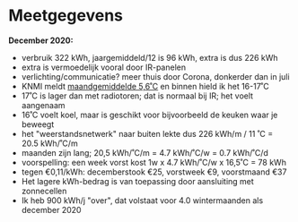 # Meetgegevens

**December 2020:**

  * verbruik 322 kWh, jaargemiddeld/12 is 96 kWh, extra is dus 226 kWh
  * extra is vermoedelijk vooral door IR-panelen
  * verlichting/communicatie? meer thuis door Corona, donkerder dan in juli
  * KNMI meldt [maandgemiddelde 5,6˚C](https://www.knmi.nl/nederland-nu/klimatologie/maand-en-seizoensoverzichten/2020/jaar) en binnen hield ik het 16-17˚C
  * 17˚C is lager dan met radiotoren; dat is normaal bij IR; het voelt aangenaam
  * 16˚C voelt koel, maar is geschikt voor bijvoorbeeld de keuken waar je beweegt
  * het "weerstandsnetwerk" naar buiten lekte dus 226 kWh/m / 11 ˚C = 20.5 kWh/˚C/m
  * maanden zijn lang; 20,5 kWh/˚C/m = 4.7 kWh/˚C/w = 0.7 kWh/˚C/d
  * voorspelling: een week vorst kost 1w x 4.7 kWh/˚C/w x 16,5˚C = 78 kWh
  * tegen €0,11/kWh: decemberstook €25, vorstweek €9, voorstmaand €37
  * Het lagere kWh-bedrag is van toepassing door aansluiting met zonnecellen
  * Ik heb 900 kWh/j "over", dat volstaat voor 4.0 wintermaanden als december 2020

